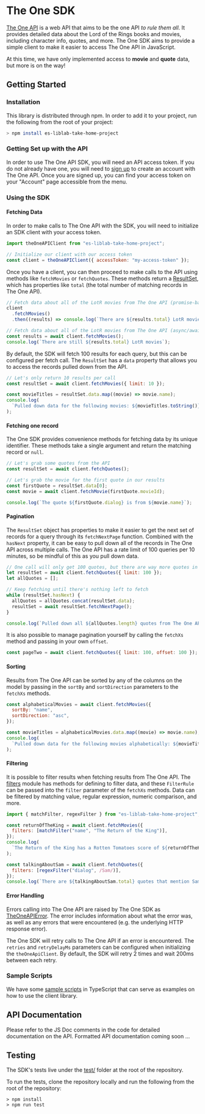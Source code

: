 # The One SDK

[The One API](https://the-one-api.dev/) is a web API that aims to be the one API _to rule them all_. It provides detailed data about the Lord of the Rings books and movies, including character info, quotes, and more. The One SDK aims to provide a simple client to make it easier to access The One API in JavaScript.

At this time, we have only implemented access to **movie** and **quote** data, but more is on the way!

## Getting Started

### Installation

This library is distributed through npm. In order to add it to your project, run the following from the root of your project:

```bash
> npm install es-liblab-take-home-project
```

### Getting Set up with the API

In order to use The One API SDK, you will need an API access token. If you do not already have one, you will need to [sign up](https://the-one-api.dev/sign-up) to create an account with The One API. Once you are signed up, you can find your access token on your "Account" page accessible from the menu.

### Using the SDK

#### Fetching Data

In order to make calls to The One API with the SDK, you will need to initialize an SDK client with your access token.

```javascript
import theOneAPIClient from "es-liblab-take-home-project";

// Initialize our client with our access token
const client = theOneAPIClient({ accessToken: "my-access-token" });
```

Once you have a client, you can then proceed to make calls to the API using methods like `fetchMovies` or `fetchQuotes`. These methods return a [ResultSet](src/results.ts), which has properties like `total` (the total number of matching records in The One API).

```javascript
// Fetch data about all of the LotR movies from The One API (promise-based)
client
  .fetchMovies()
  .then((results) => console.log(`There are ${results.total} LotR movies`));

// Fetch data about all of the LotR movies from The One API (async/await)
const results = await client.fetchMovies();
console.log(`There are still ${results.total} LotR movies`);
```

By default, the SDK will fetch 100 results for each query, but this can be configured per fetch call. The `ResultSet` has a `data` property that allows you to access the records pulled down from the API.

```javascript
// Let's only return 10 results per call
const resultSet = await client.fetchMovies({ limit: 10 });

const movieTitles = resultSet.data.map((movie) => movie.name);
console.log(
  `Pulled down data for the following movies: ${movieTitles.toString()}`
);
```

#### Fetching one record

The One SDK provides convenience methods for fetching data by its unique identifier. These methods take a single argument and return the matching record or `null`.

```javascript
// Let's grab some quotes from the API
const resultSet = await client.fetchQuotes();

// Let's grab the movie for the first quote in our results
const firstQuote = resultSet.data[0];
const movie = await client.fetchMovie(firstQuote.movieId);

console.log(`The quote ${firstQuote.dialog} is from ${movie.name}`);
```

#### Pagination

The `ResultSet` object has properties to make it easier to get the next set of records for a query through its `fetchNextPage` function. Combined with the `hasNext` property, it can be easy to pull down all of the records in The One API across multiple calls. The One API has a rate limit of 100 queries per 10 minutes, so be mindful of this as you pull down data.

```javascript
// One call will only get 100 quotes, but there are way more quotes in the API's database.
let resultSet = await client.fetchQuotes({ limit: 100 });
let allQuotes = [];

// Keep fetching until there's nothing left to fetch
while (resultSet.hasNext) {
  allQuotes = allQuotes.concat(resultSet.data);
  resultSet = await resultSet.fetchNextPage();
}

console.log(`Pulled down all ${allQuotes.length} quotes from The One API`);
```

It is also possible to manage pagination yourself by calling the `fetchXs` method and passing in your own `offset`.

```javascript
const pageTwo = await client.fetchQuotes({ limit: 100, offset: 100 });
```

#### Sorting

Results from The One API can be sorted by any of the columns on the model by passing in the `sortBy` and `sortDirection` parameters to the `fetchXs` methods.

```javascript
const alphabeticalMovies = await client.fetchMovies({
  sortBy: "name",
  sortDirection: "asc",
});

const movieTitles = alphabeticalMovies.data.map((movie) => movie.name);
console.log(
  `Pulled down data for the following movies alphabetically: ${movieTitles.toString()}`
);
```

#### Filtering

It is possible to filter results when fetching results from The One API. The [filters](src/filters.ts) module has methods for defining to filter data, and these `FilterRule` can be passed into the `filter` parameter of the `fetchXs` methods. Data can be filtered by matching value, regular expression, numeric comparison, and more.

```javascript
import { matchFilter, regexFilter } from "es-liblab-take-home-project";

const returnOfTheKing = await client.fetchMovies({
  filters: [matchFilter("name", "The Return of the King")],
});
console.log(
  `The Return of the King has a Rotten Tomatoes score of ${returnOfTheKing.data[0].rottenTomatoesScore}`
);

const talkingAboutSam = await client.fetchQuotes({
  filters: [regexFilter("dialog", /Sam/)],
});
console.log(`There are ${talkingAboutSam.total} quotes that mention Sam.`);
```

#### Error Handling

Errors calling into The One API are raised by The One SDK as [TheOneAPIError](src/error.ts). The error includes information about what the error was, as well as any errors that were encountered (e.g. the underlying HTTP response error).

The One SDK will retry calls to The One API if an error is encountered. The `retries` and `retryDelayMs` parameters can be configured when initializing the `theOneApiClient`. By default, the SDK will retry 2 times and wait 200ms between each retry.

### Sample Scripts

We have some [sample scripts](src/samples) in TypeScript that can serve as examples on how to use the client library.

## API Documentation

Please refer to the JS Doc comments in the code for detailed documentation on the API. Formatted API documentation coming soon ...

## Testing

The SDK's tests live under the [test/](test/) folder at the root of the repository.

To run the tests, clone the repository locally and run the following from the root of the repository:

```
> npm install
> npm run test
```
